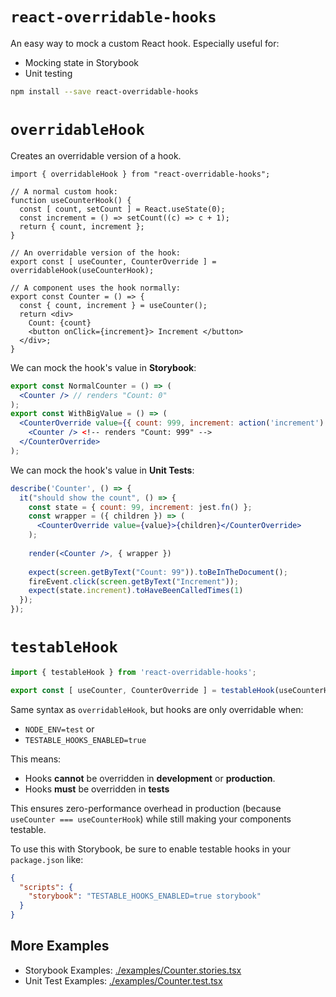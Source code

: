 # `react-overridable-hooks`

An easy way to mock a custom React hook.  Especially useful for:
- Mocking state in Storybook
- Unit testing

```sh
npm install --save react-overridable-hooks
```

# `overridableHook`

Creates an overridable version of a hook.  

```tsx
import { overridableHook } from "react-overridable-hooks";

// A normal custom hook:
function useCounterHook() {
  const [ count, setCount ] = React.useState(0);
  const increment = () => setCount((c) => c + 1);
  return { count, increment };
}

// An overridable version of the hook:
export const [ useCounter, CounterOverride ] = overridableHook(useCounterHook);

// A component uses the hook normally:
export const Counter = () => {
  const { count, increment } = useCounter();
  return <div>
    Count: {count}
    <button onClick={increment}> Increment </button>
  </div>;
}
```

We can mock the hook's value in **Storybook**:
```jsx
export const NormalCounter = () => (
  <Counter /> // renders "Count: 0"
);
export const WithBigValue = () => (
  <CounterOverride value={{ count: 999, increment: action('increment') }}>
    <Counter /> <!-- renders "Count: 999" -->
  </CounterOverride>
);
```

We can mock the hook's value in **Unit Tests**:
```jsx
describe('Counter', () => {
  it("should show the count", () => {
    const state = { count: 99, increment: jest.fn() };
    const wrapper = ({ children }) => (
      <CounterOverride value={value}>{children}</CounterOverride>
    );
    
    render(<Counter />, { wrapper })
    
    expect(screen.getByText("Count: 99")).toBeInTheDocument();
    fireEvent.click(screen.getByText("Increment"));
    expect(state.increment).toHaveBeenCalledTimes(1)
  });
});
```

# `testableHook`
```jsx
import { testableHook } from 'react-overridable-hooks';

export const [ useCounter, CounterOverride ] = testableHook(useCounterHook);
```

Same syntax as `overridableHook`, but hooks are only overridable when:  
- `NODE_ENV=test` or  
- `TESTABLE_HOOKS_ENABLED=true`

This means:

- Hooks **cannot** be overridden in **development** or **production**.
- Hooks **must** be overridden in **tests**

This ensures zero-performance overhead in production (because `useCounter === useCounterHook`) while still making your components testable.

To use this with Storybook, be sure to enable testable hooks in your `package.json` like:

```json
{
  "scripts": {
    "storybook": "TESTABLE_HOOKS_ENABLED=true storybook"
  }
}
```

## More Examples
- Storybook Examples: [./examples/Counter.stories.tsx](./examples/Counter.stories.tsx)
- Unit Test Examples: [./examples/Counter.test.tsx](./examples/Counter.test.tsx)
